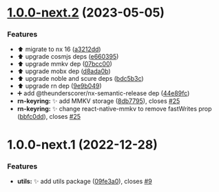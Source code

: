 # [1.0.0-next.2](https://github.com/nabla-studio/nablajs/compare/utils-v1.0.0-next.1...utils-v1.0.0-next.2) (2023-05-05)


### Features

* :arrow_up: migrate to nx 16 ([a3212dd](https://github.com/nabla-studio/nablajs/commit/a3212ddbe7d1a785fb8effe68ce86d7144615dc9))
* :arrow_up: upgrade cosmjs deps ([e660395](https://github.com/nabla-studio/nablajs/commit/e660395218170d6d3b9605f6cc2c6e9b0dc57a84))
* :arrow_up: upgrade mmkv dep ([07bcc00](https://github.com/nabla-studio/nablajs/commit/07bcc001e231e43935da612e5c24bd680f32de54))
* :arrow_up: upgrade mobx dep ([d8ada0b](https://github.com/nabla-studio/nablajs/commit/d8ada0b5db22841315e93b97de358087c90d9dbd))
* :arrow_up: upgrade noble and scure deps ([bdc5b3c](https://github.com/nabla-studio/nablajs/commit/bdc5b3c038e7a463b92f8f57506025d017f84f2b))
* :arrow_up: upgrade rn dep ([9e9b049](https://github.com/nabla-studio/nablajs/commit/9e9b04924f2cf726fefdd861a93f8497ac7a9705))
* :heavy_plus_sign: add @theunderscorer/nx-semantic-release dep ([44e89fc](https://github.com/nabla-studio/nablajs/commit/44e89fc78d71b5df5ae657f37d91f6ba6257e123))
* **rn-keyring:** :sparkles: add MMKV storage ([8db7795](https://github.com/nabla-studio/nablajs/commit/8db7795c789d25291fc331b64f6e78be852df861)), closes [#25](https://github.com/nabla-studio/nablajs/issues/25)
* **rn-keyring:** :sparkles: change react-native-mmkv to remove fastWrites prop ([bbfc0dd](https://github.com/nabla-studio/nablajs/commit/bbfc0dd75dde753af3aee323d87e67d906bf60ba)), closes [#25](https://github.com/nabla-studio/nablajs/issues/25)

# 1.0.0-next.1 (2022-12-28)


### Features

* **utils:** :sparkles: add utils package ([09fe3a0](https://github.com/nabla-studio/nablajs/commit/09fe3a0ce86c5b1b87514d9b147e8d2ebc68614e)), closes [#9](https://github.com/nabla-studio/nablajs/issues/9)

